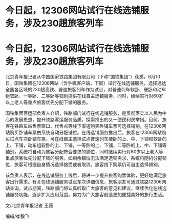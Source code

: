 # 今日起，12306网站试行在线选铺服务，涉及230趟旅客列车

# 今日起，12306网站试行在线选铺服务，涉及230趟旅客列车

北京青年报记者从中国国家铁路集团有限公司（下称“国铁集团”）获悉，6月10日，国铁集团在12306网站（含手机客户端，下同）试行在线选铺服务，选择通达全国各区域的230趟高铁、普速旅客列车作为试点，对普速列车软卧、硬卧和动车组软卧、一等卧、二等卧等铺别提供在线自主选铺服务，同时，继续实行对60岁以上老人等重点旅客优先分配下铺的服务。

国铁集团客运部负责人介绍，铁路部门试行在线选铺服务，是贯彻落实以人民为中心的发展思想，提升铁路客运服务品质，探索推出的又一便民利民举措。目前，旅客在铁路车站售票窗口、代售点等线下渠道购买卧铺车票可选择铺别，在12306网站购买卧铺车票由系统自动分配铺位。在线选铺服务推出后，旅客在12306网站购买试点车次卧铺车票，可在线自主选择试点普速列车硬卧的上、中、下铺和软卧的上、下铺，动车组软卧的上、下铺，一等卧的上、下铺，二等卧的上、中、下铺等铺别，系统将自动为旅客分配符合要求的铺位，同时继续实行对60岁以上老人等重点旅客优先分配下铺的服务。如剩余铺位无法满足选铺需求，系统将随机分配铺位，旅客可根据自身情况选择接受或者取消。旅客线下购票仍可自主选择铺别。

该负责人表示，在线选铺服务上线后，将进一步提升旅客购票体验，更好地满足旅客出行需求。有关在线选铺服务试点车次详细信息，旅客朋友可通过铁路12306网站查询。试点期间，铁路部门将认真听取广大旅客的意见和建议，继续优化在线选铺服务功能，逐步扩大应用范围，努力为广大旅客创造更加便捷美好的旅行生活。

文/北京青年报记者 王薇

编辑/崔毅飞

